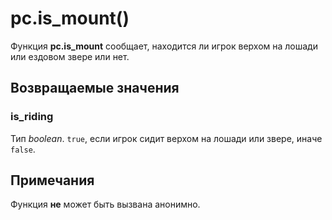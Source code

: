 # pc.is_mount()
Функция **pc.is_mount** сообщает, находится ли игрок верхом на лошади или ездовом звере или нет.

## Возвращаемые значения
### is_riding
Тип *boolean*. `true`, если игрок сидит верхом на лошади или звере, иначе `false`.

## Примечания
Функция **не** может быть вызвана анонимно.